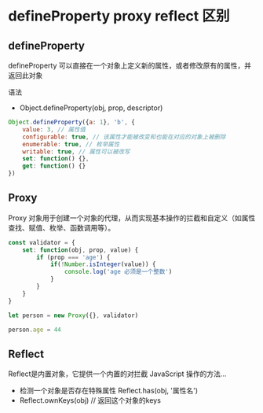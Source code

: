 # defineProperty proxy reflect 区别


## defineProperty
defineProperty 可以直接在一个对象上定义新的属性，或者修改原有的属性，并返回此对象

语法
- Object.defineProperty(obj, prop, descriptor)
```js
Object.defineProperty({a: 1}, 'b', {
    value: 3, // 属性值
    configurable: true, // 该属性才能被改变和也能在对应的对象上被删除
    enumerable: true, // 枚举属性
    writable: true, // 属性可以被改写
    set: function() {},
    get: function() {}
})
```

## Proxy
Proxy 对象用于创建一个对象的代理，从而实现基本操作的拦截和自定义（如属性查找、赋值、枚举、函数调用等）。


```js
const validator = {
    set: function(obj, prop, value) {
        if (prop === 'age') {
            if(!Number.isInteger(value)) {
                console.log('age 必须是一个整数')
            }
        }
    }
}

let person = new Proxy({}, validator)

person.age = 44
```


## Reflect 
Reflect是内置对象，它提供一个内置的对拦截 JavaScript 操作的方法...

- 检测一个对象是否存在特殊属性  Reflect.has(obj, '属性名')
- Reflect.ownKeys(obj) // 返回这个对象的keys